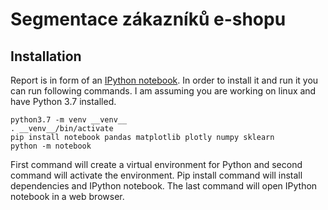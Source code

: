 # Segmentace zákazníků e-shopu

## Installation
Report is in form of an [IPython notebook](https://ipython.org/notebook.html).
In order to install it and run it you can run following commands. I am assuming you are working on linux and have Python 3.7 installed.

```
python3.7 -m venv __venv__
. __venv__/bin/activate
pip install notebook pandas matplotlib plotly numpy sklearn
python -m notebook
```

First command will create a virtual environment for Python and second command will activate the environment.
Pip install command will install dependencies and IPython notebook.
The last command will open IPython notebook in a web browser.
